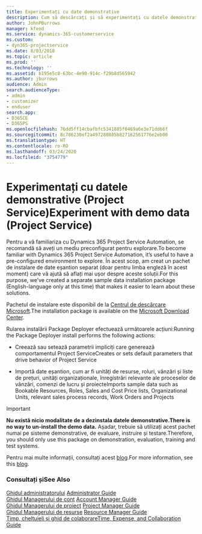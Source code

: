 ```yaml
---
title: Experimentați cu date demonstrative
description: Cum să descărcați și să experimentați cu datele demonstrative pentru Project Service Automation.
author: JohnPBurrows
manager: kfend
ms.service: dynamics-365-customerservice
ms.custom:
- dyn365-projectservice
ms.date: 8/03/2018
ms.topic: article
ms.prod: ''
ms.technology: ''
ms.assetid: b195e5c8-63bc-4e90-914c-f29b8d565942
ms.author: jburrows
audience: Admin
search.audienceType:
- admin
- customizer
- enduser
search.app:
- D365CE
- D365PS
ms.openlocfilehash: 76dd5ff14cbafbfc5341885f0469a6e3e71dd66f
ms.sourcegitcommit: 8c786230ef2a497280885b827162561776e2eb00
ms.translationtype: HT
ms.contentlocale: ro-RO
ms.lasthandoff: 03/24/2020
ms.locfileid: "3754779"
---
```

# <a name="experiment-with-demo-data-project-service"></a><span data-ttu-id="97f24-103">Experimentați cu datele demonstrative (Project Service)</span><span class="sxs-lookup"><span data-stu-id="97f24-103">Experiment with demo data (Project Service)</span></span>

<span data-ttu-id="97f24-104">Pentru a vă familiariza cu Dynamics 365 Project Service Automation, se recomandă să aveți un mediu preconfigurat pentru explorare.</span><span class="sxs-lookup"><span data-stu-id="97f24-104">To become familiar with Dynamics 365 Project Service Automation, it’s useful to have a pre-configured environment to explore.</span></span> <span data-ttu-id="97f24-105">În acest scop, am creat un pachet de instalare de date eșantion separat (doar pentru limba engleză în acest moment) care vă ajută să aflați mai ușor despre aceste soluții.</span><span class="sxs-lookup"><span data-stu-id="97f24-105">For this purpose, we’ve created a separate sample data installation package (English-language only at this time) that makes it easier to learn about these solutions.</span></span> 

<span data-ttu-id="97f24-106">Pachetul de instalare este disponibil de la [Centrul de descărcare Microsoft](https://go.microsoft.com/fwlink/?linkid=859966).</span><span class="sxs-lookup"><span data-stu-id="97f24-106">The installation package is available on the [Microsoft Download Center](https://go.microsoft.com/fwlink/?linkid=859966).</span></span>  

<span data-ttu-id="97f24-107">Rularea instalării Package Deployer efectuează următoarele acțiuni:</span><span class="sxs-lookup"><span data-stu-id="97f24-107">Running the Package Deployer install performs the following actions:</span></span> 
  
-   <span data-ttu-id="97f24-108">Creează sau setează parametrii impliciți care generează comportamentul Project Service</span><span class="sxs-lookup"><span data-stu-id="97f24-108">Creates or sets default parameters that drive behavior of Project Service</span></span>  
  
-   <span data-ttu-id="97f24-109">Importă date eșantion, cum ar fi unități de resurse, roluri, vânzări și liste de prețuri, unități organizaționale, înregistrări relevante ale proceselor de vânzări, comenzi de lucru și proiecte</span><span class="sxs-lookup"><span data-stu-id="97f24-109">Imports sample data such as Bookable Resources, Roles, Sales and Cost Price lists, Organizational Units, relevant sales process records, Work Orders and Projects</span></span>    
  
> [!IMPORTANT]
> <span data-ttu-id="97f24-110">**Nu există nicio modalitate de a dezinstala datele demonstrative.**</span><span class="sxs-lookup"><span data-stu-id="97f24-110">**There is no way to un-install the demo data.**</span></span> <span data-ttu-id="97f24-111">Așadar, trebuie să utilizați acest pachet numai pe sisteme demonstrative, de evaluare, instruire și testare.</span><span class="sxs-lookup"><span data-stu-id="97f24-111">Therefore, you should only use this package on demonstration, evaluation, training and test systems.</span></span>

<span data-ttu-id="97f24-112">Pentru mai multe informații, consultați acest [blog](https://blogs.msdn.microsoft.com/crm/2017/10/24/microsoft-dynamics-365-for-field-service-and-project-service-automation-sample-data).</span><span class="sxs-lookup"><span data-stu-id="97f24-112">For more information, see this [blog](https://blogs.msdn.microsoft.com/crm/2017/10/24/microsoft-dynamics-365-for-field-service-and-project-service-automation-sample-data).</span></span>





  
### <a name="see-also"></a><span data-ttu-id="97f24-113">Consultați și</span><span class="sxs-lookup"><span data-stu-id="97f24-113">See Also</span></span>  
 <span data-ttu-id="97f24-114">[Ghidul administratorului](../project-service/admin-guide.md) </span><span class="sxs-lookup"><span data-stu-id="97f24-114">[Administrator Guide](../project-service/admin-guide.md) </span></span>  
 <span data-ttu-id="97f24-115">[Ghidul Managerului de cont](../project-service/account-manager-guide.md) </span><span class="sxs-lookup"><span data-stu-id="97f24-115">[Account Manager Guide](../project-service/account-manager-guide.md) </span></span>  
 <span data-ttu-id="97f24-116">[Ghidul Managerului de proiect](../project-service/project-manager-guide.md) </span><span class="sxs-lookup"><span data-stu-id="97f24-116">[Project Manager Guide](../project-service/project-manager-guide.md) </span></span>  
 <span data-ttu-id="97f24-117">[Ghidul Managerului de resurse](../project-service/resource-manager-guide.md) </span><span class="sxs-lookup"><span data-stu-id="97f24-117">[Resource Manager Guide](../project-service/resource-manager-guide.md) </span></span>  
 [<span data-ttu-id="97f24-118">Timp, cheltuieli și ghid de colaborare</span><span class="sxs-lookup"><span data-stu-id="97f24-118">Time, Expense, and Collaboration Guide</span></span>](../project-service/time-expense-collaboration-guide.md)
